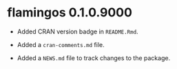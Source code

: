 # flamingos 0.1.0.9000

* Added CRAN version badge in `README.Rmd`.

* Added a `cran-comments.md` file.

* Added a `NEWS.md` file to track changes to the package.
